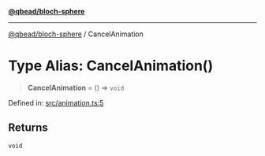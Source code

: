 [**@qbead/bloch-sphere**](../index.md)

***

[@qbead/bloch-sphere](../index.md) / CancelAnimation

# Type Alias: CancelAnimation()

> **CancelAnimation** = () => `void`

Defined in: [src/animation.ts:5](https://github.com/qbead/bloch-sphere/blob/81a59121ea27596e77408b4ed592f344f3dd0304/src/animation.ts#L5)

## Returns

`void`
